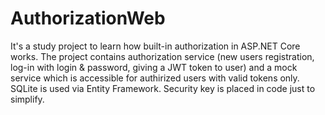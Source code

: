 # AuthorizationWeb
It's a study project to learn how built-in authorization in ASP.NET Core works. 
The project contains authorization service (new users registration, log-in with login & password, giving a JWT token to user) and 
a mock service which is accessible for authirized users with valid tokens only.
SQLite is used via Entity Framework.
Security key is placed in code just to simplify.
